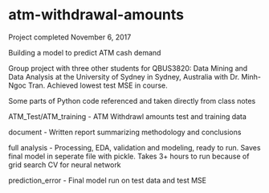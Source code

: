 # atm-withdrawal-amounts

Project completed November 6, 2017

Building a model to predict ATM cash demand

Group project with three other students for QBUS3820: Data Mining and Data Analysis at the University of Sydney in Sydney, Australia with Dr. Minh-Ngoc Tran. Achieved lowest test MSE in course.

Some parts of Python code referenced and taken directly from class notes

ATM_Test/ATM_training - ATM Withdrawl amounts test and training data

document - Written report summarizing methodology and conclusions

full analysis - Processing, EDA, validation and modeling, ready to run. Saves final model in seperate file with pickle. Takes 3+ hours to run because of grid search CV for neural network

prediction_error - Final model run on test data and test MSE
